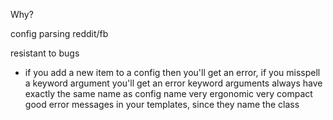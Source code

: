 Why?

config parsing
reddit/fb

resistant to bugs
- if you add a new item to a config then you'll get an error,
  if you misspell a keyword argument you'll get an error
  keyword arguments always have exactly the same name as config name
very ergonomic
very compact
good error messages in your templates, since they name the class

